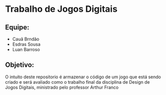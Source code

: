 # Trabalho de Jogos Digitais

## Equipe:
+ Cauã Brndão
+ Esdras Sousa
+ Luan Barroso

## Objetivo:
O intuito deste repositorio é armazenar o código de um jogo que está sendo criado e será avaliado como o trabalho final da disciplina de Design de Jogos Digitais, ministrado pelo professor Arthur Franco
